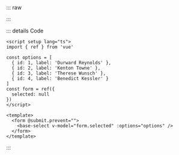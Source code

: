 ::: raw

<ClientOnly>
  <SelectExample />
</ClientOnly>

:::

::: details Code

```vue
<script setup lang="ts">
import { ref } from 'vue'

const options = [
  { id: 1, label: 'Durward Reynolds' },
  { id: 2, label: 'Kenton Towne' },
  { id: 3, label: 'Therese Wunsch' },
  { id: 4, label: 'Benedict Kessler' }
]
const form = ref({
  selected: null
})
</script>

<template>
  <form @submit.prevent="">
    <base-select v-model="form.selected" :options="options" />
  </form>
</template>
```

:::

